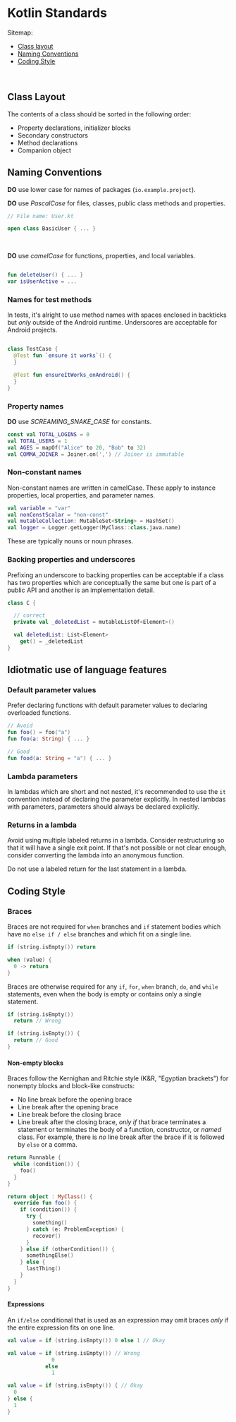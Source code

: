 # Kotlin Standards

Sitemap:
  * [Class layout](#ClassLayout)
  * [Naming Conventions](#NamingConventions)
  * [Coding Style](#CodingStyle)
<br>

## Class Layout<a name="ClassLayout"></a>

The contents of a class should be sorted in the following order:
* Property declarations, initializer blocks
* Secondary constructors
* Method declarations
* Companion object

## Naming Conventions<a name="NamingConventions"></a>

**DO** use lower case for names of packages (`io.example.project`). 

**DO** use _PascalCase_ for files, classes, public class methods and properties.

```kotlin
// File name: User.kt

open class BasicUser { ... }
```
<br>

**DO** use _camelCase_ for functions, properties, and local variables. 

```kotlin

fun deleteUser() { ... }
var isUserActive = ...

```

### Names for test methods

In tests, it's alright to use method names with spaces enclosed in backticks but _only_ outside of the Android runtime. Underscores are acceptable for Android projects. 

```kotlin

class TestCase {
  @Test fun `ensure it works`() {
  }

  @Test fun ensureItWorks_onAndroid() {
  }
}

```
### Property names

**DO** use _SCREAMING_SNAKE_CASE_ for constants.

```kotlin
const val TOTAL_LOGINS = 0
val TOTAL_USERS = 1
val AGES = mapOf("Alice" to 20, "Bob" to 32)
val COMMA_JOINER = Joiner.on(',') // Joiner is immutable
```

### Non-constant names
Non-constant names are written in camelCase. These apply to instance properties, local properties, and parameter names.

```kotlin
val variable = "var"
val nonConstScalar = "non-const"
val mutableCollection: MutableSet<String> = HashSet()
val logger = Logger.getLogger(MyClass::class.java.name)
```
These are typically nouns or noun phrases.

### Backing properties and underscores

Prefixing an underscore to backing properties can be acceptable if a class has two properties which are conceptually the same but one is part of a public API and another is an implementation detail. 

```kotlin
class C {

  // correct
  private val _deletedList = mutableListOf<Element>()

  val deletedList: List<Element>
    get() = _deletedList
}
```

## Idiotmatic use of language features

### Default parameter values
Prefer declaring functions with default parameter values to declaring overloaded functions.

```kotlin
// Avoid
fun foo() = foo("a")
fun foo(a: String) { ... }

// Good
fun food(a: String = "a") { ... }
```

### Lambda parameters
In lambdas which are short and not nested, it's recommended to use the `it` convention instead of declaring the parameter explicitly. In nested lambdas with parameters, parameters should always be declared explicitly.


### Returns in a lambda
Avoid using multiple labeled returns in a lambda. Consider restructuring so that it will have a single exit point. If that's not possible or not clear enough, consider converting the lambda into an anonymous function. 

Do not use a labeled return for the last statement in a lambda. 

## Coding Style<a name="CodingStyle"></a>

### Braces
Braces are not required for `when` branches and `if` statement bodies which have no `else if / else` branches and which fit on a single line.

```kotlin
if (string.isEmpty()) return

when (value) {
  0 -> return
}
```

Braces are otherwise required for any `if`, `for`, `when` branch, `do`, and `while` statements, even when the body is empty or contains only a single statement. 

```kotlin
if (string.isEmpty())
  return // Wrong

if (string.isEmpty()) {
  return // Good
}
```

#### Non-empty blocks
Braces follow the Kernighan and Ritchie style (K&R, "Egyptian brackets") for nonempty blocks and block-like constructs:

* No line break before the opening brace
* Line break after the opening brace
* Line break before the closing brace
* Line break after the closing brace, _only if_ that brace terminates a statement or terminates the body of a function, constructor, or _named_ class. For example, there is _no_ line break after the brace if it is followed by `else` or a comma. 

```kotlin
return Runnable {
  while (condition()) {
    foo()
  }
}

return object : MyClass() {
  override fun foo() {
    if (condition()) {
      try {
        something()
      } catch (e: ProblemException) {
        recover()
      }
    } else if (otherCondition()) {
      somethingElse()
    } else {
      lastThing()
    }
  }
}
```

#### Expressions
An `if/else` conditional that is used as an expression may omit braces _only_ if the entire expression fits on one line. 
```kotlin
val value = if (string.isEmpty()) 0 else 1 // Okay
```
```kotlin
val value = if (string.isEmpty()) // Wrong
              0
            else
              1
```
```kotlin
val value = if (string.isEmpty()) { // Okay
  0
} else {
  1
}
```
